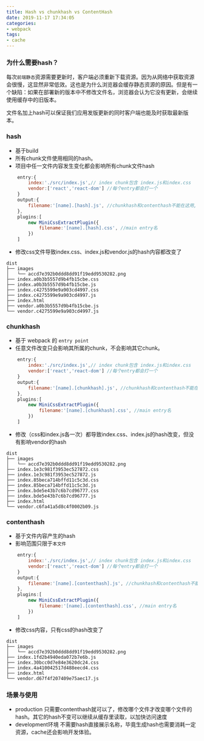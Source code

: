 ```yaml
---
title: Hash vs chunkhash vs ContentHash
date: 2019-11-17 17:34:05
categories:
- webpack
tags:
- cache
---
```


### 为什么需要hash？
每次`前端静态`资源需要更新时，客户端必须重新下载资源。因为从网络中获取资源会很慢，这显然非常低效。这也是为什么浏览器会缓存静态资源的原因。但是有一个缺陷：如果在部署新的版本中不修改文件名，浏览器会认为它没有更新，会继续使用缓存中的旧版本。

文件名加上hash可以保证我们应用发版更新的同时客户端也能及时获取最新版本。
 <!-- more -->
### hash
+ 基于build
+ 所有chunk文件使用相同的hash。
+ 项目中任一文件内容发生变化都会影响所有chunk文件hash
```javascript
    entry:{
        index:'./src/index.js',// index chunk包含 index.js和index.css
        vendor:['react','react-dom'] //每个entry都会打一个
    }
    output:{
        filename:'[name].[hash].js', //chunkhash和contenthash不能在这用, 这能用hash
    },
    plugins:[
        new MiniCssExtractPlugin({
            filename:'[name].[hash].css', //main entry名
        })
    ]
```
+ 修改css文件导致index.css、index.js和vendor.js的hash内容都改变了
```shell
dist
├── images
│   └── accd7e392b0ddd8dd91f19edd9530282.png
├── index.a0b3b5557d9b4fb15cbe.css
├── index.a0b3b5557d9b4fb15cbe.js
├── index.c4275599e9a903cd4997.css
├── index.c4275599e9a903cd4997.js
├── index.html
├── vendor.a0b3b5557d9b4fb15cbe.js
└── vendor.c4275599e9a903cd4997.js
```

### chunkhash
+ 基于 webpack 的 `entry point`
+ 任意文件改变只会影响其所属的chunk，不会影响其它chunk。
```javascript
    entry:{
        index:'./src/index.js',// index chunk包含 index.js和index.css
        vendor:['react','react-dom'] //每个entry都会打一个
    }
    output:{
        filename:'[name].[chunkhash].js', //chunkhash和contenthash不能在这用, 这能用hash
    },
    plugins:[
        new MiniCssExtractPlugin({
            filename:'[name].[chunkhash].css', //main entry名
        })
    ]
```
+ 修改（css和index.js各一次）都导致index.css、index.js的hash改变，但没有影响vendor的hash
```shell
dist
├── images
│   └── accd7e392b0ddd8dd91f19edd9530282.png
├── index.1e3c981f3953ec527872.css
├── index.1e3c981f3953ec527872.js
├── index.85beca714bffd11c5c3d.css
├── index.85beca714bffd11c5c3d.js
├── index.bde5e43b7c6b7cd96777.css
├── index.bde5e43b7c6b7cd96777.js
├── index.html
└── vendor.c6fa41a5d8c4f0002b09.js
```

###  contenthash
+ 基于文件内容产生的hash
+ 影响范围只限于`本文件`
```javascript
    entry:{
        index:'./src/index.js',// index chunk包含 index.js和index.css
        vendor:['react','react-dom'] //每个entry都会打一个
    }
    output:{
        filename:'[name].[contenthash].js', //chunkhash和contenthash不能在这用, 这能用hash
    },
    plugins:[
        new MiniCssExtractPlugin({
            filename:'[name].[contenthash].css', //main entry名
        })
    ]
```
+ 修改css内容，只有css的hash改变了
```shell
dist
├── images
│   └── accd7e392b0ddd8dd91f19edd9530282.png
├── index.1fd2b4940eda072b7e6b.js
├── index.30bcc0d7e84e3620dc24.css
├── index.4a410042517d488eecd4.css
├── index.html
└── vendor.d67f4f207409e75aec17.js
```

### 场景与使用
+ production
只需要contenthash就可以了，修改哪个文件才改变哪个文件的hash。其它的hash不变可以继续从缓存里读取，以加快访问速度
+ development环境
不需要hash直接展示名称，毕竟生成hash也需要消耗一定资源，cache还会影响开发体验。